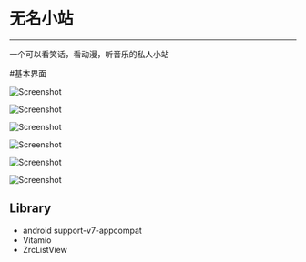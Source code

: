 # 无名小站
* * *
一个可以看笑话，看动漫，听音乐的私人小站

#基本界面

![Screenshot](https://github.com/TomiEnn/XiaoZhan/blob/master/res/drawable-mdpi/s2.png)

![Screenshot](https://github.com/TomiEnn/XiaoZhan/blob/master/res/drawable-mdpi/s1.png)

![Screenshot](https://github.com/TomiEnn/XiaoZhan/blob/master/res/drawable-mdpi/s3.png)

![Screenshot](https://github.com/TomiEnn/XiaoZhan/blob/master/res/drawable-mdpi/s4.png)

![Screenshot](https://github.com/TomiEnn/XiaoZhan/blob/master/res/drawable-mdpi/s5.png)

![Screenshot](https://github.com/TomiEnn/XiaoZhan/blob/master/res/drawable-mdpi/s6.png)

## Library

 * android support-v7-appcompat
 * Vitamio
 * ZrcListView

